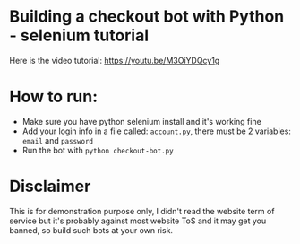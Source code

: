 # Building a checkout bot with Python - selenium tutorial
Here is the video tutorial: https://youtu.be/M3OiYDQcy1g

# How to run:
- Make sure you have python selenium install and it's working fine
- Add your login info in a file called: `account.py`, there must be 2 variables: `email` and `password`
- Run the bot with `python checkout-bot.py`

# Disclaimer
This is for demonstration purpose only, I didn't read the website term of service but it's probably against most website ToS and it may get you banned, so build such bots at your own risk.
